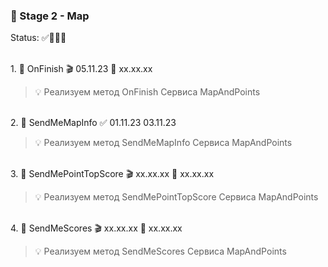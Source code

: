 ### 🥗 Stage 2 - Map

Status: ✅🏁🏁🏁

<br>1. 🧡 OnFinish 🎬 05.11.23 🏁 xx.xx.xx

> 💡 Реализуем метод OnFinish Сервиса MapAndPoints

<br>2. 🧡 SendMeMapInfo ✅ 01.11.23 03.11.23

> 💡 Реализуем метод SendMeMapInfo Сервиса MapAndPoints

<br>3. 🧡 SendMePointTopScore 🎬 xx.xx.xx 🏁 xx.xx.xx

> 💡 Реализуем метод SendMePointTopScore Сервиса MapAndPoints

<br>4. 🧡 SendMeScores 🎬 xx.xx.xx 🏁 xx.xx.xx

> 💡 Реализуем метод SendMeScores Сервиса MapAndPoints
